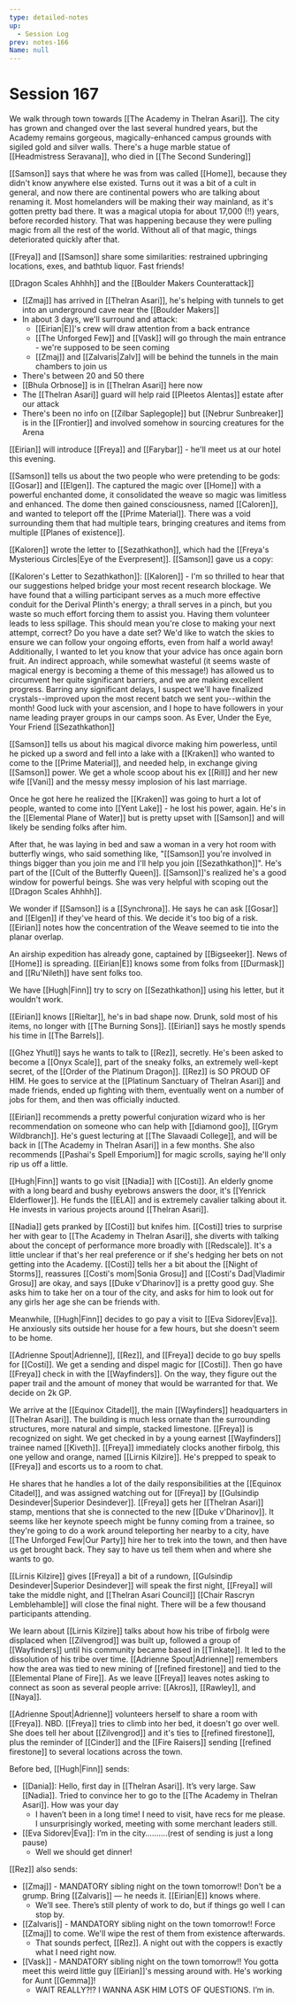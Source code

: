 ```yaml
---
type: detailed-notes
up:
  - Session Log
prev: notes-166
Name: null
---
```

# Session 167

We walk through town towards [[The Academy in Thelran Asari]]. The city has grown and changed over the last several hundred years, but the Academy remains gorgeous, magically-enhanced campus grounds with sigiled gold and silver walls. There's a huge marble statue of [[Headmistress Seravana]], who died in [[The Second Sundering]]

[[Samson]] says that where he was from was called [[Home]], because they didn't know anywhere else existed. Turns out it was a bit of a cult in general, and now there are continental powers who are talking about renaming it. Most homelanders will be making their way mainland, as it's gotten pretty bad there. It was a magical utopia for about 17,000 (!!) years, before recorded history. That was happening because they were pulling magic from all the rest of the world. Without all of that magic, things deteriorated quickly after that.

[[Freya]] and [[Samson]] share some similarities: restrained upbringing locations, exes, and bathtub liquor. Fast friends!

[[Dragon Scales Ahhhh]] and the [[Boulder Makers Counterattack]] 
* [[Zmaj]] has arrived in [[Thelran Asari]], he's helping with tunnels to get into an underground cave near the [[Boulder Makers]]
* In about 3 days, we'll surround and attack:
	* [[Eirian|E]]'s crew will draw attention from a back entrance
	* [[The Unforged Few]] and [[Vask]] will go through the main entrance - we're supposed to be seen coming
	* [[Zmaj]] and [[Zalvaris|Zalv]] will be behind the tunnels in the main chambers to join us
* There's between 20 and 50 there
* [[Bhula Orbnose]] is in [[Thelran Asari]] here now
* The [[Thelran Asari]] guard will help raid [[Pleetos Alentas]] estate after our attack
* There's been no info on [[Zilbar Saplegople]] but [[Nebrur Sunbreaker]] is in the [[Frontier]] and involved somehow in sourcing creatures for the Arena

[[Eirian]] will introduce [[Freya]] and [[Farybar]] - he'll meet us at our hotel this evening. 

[[Samson]] tells us about the two people who were pretending to be gods: [[Gosar]] and [[Elgen]]. The captured the magic over [[Home]] with a powerful enchanted dome, it consolidated the weave so magic was limitless and enhanced. The dome then gained consciousness, named [[Caloren]], and wanted to teleport off the [[Prime Material]]. There was a void surrounding them that had multiple tears, bringing creatures and items from multiple [[Planes of existence]]. 

[[Kaloren]] wrote the letter to [[Sezathkathon]], which had the [[Freya's Mysterious Circles|Eye of the Everpresent]]. [[Samson]] gave us a copy:

[[Kaloren's Letter to Sezathkathon]]:
	[[Kaloren]] -
	I'm so thrilled to hear that our suggestions helped bridge your most recent research blockage. We have found that a willing participant serves as a much more effective conduit for the Derival Plinth's energy; a thrall serves in a pinch, but you waste so much effort forcing them to assist you. Having them volunteer leads to less spillage. This should mean you're close to making your next attempt, correct? Do you have a date set? We'd like to watch the skies to ensure we can follow your ongoing efforts, even from half a world away! Additionally, I wanted to let you know that your advice has once again born fruit. An indirect approach, while somewhat wasteful (it seems waste of magical energy is becoming a theme of this message!) has allowed us to circumvent her quite significant barriers, and we are making excellent progress. Barring any significant delays, I suspect we'll have finalized crystals--improved upon the most recent batch we sent you--within the month! Good luck with your ascension, and I hope to have followers in your name leading prayer groups in our camps soon. 
	As Ever, Under the Eye, Your Friend [[Sezathkathon]]

[[Samson]] tells us about his magical divorce making him powerless, until he picked up a sword and fell into a lake with a [[Kraken]] who wanted to come to the [[Prime Material]], and needed help, in exchange giving [[Samson]] power. We get a whole scoop about his ex [[Rill]] and her new wife [[Vani]] and the messy messy implosion of his last marriage. 

Once he got here he realized the [[Kraken]] was going to hurt a lot of people, wanted to come into [[Yent Lake]] - he lost his power, again. He's in the [[Elemental Plane of Water]] but is pretty upset with [[Samson]] and will likely be sending folks after him. 

After that, he was laying in bed and saw a woman in a very hot room with butterfly wings, who said something like, "[[Samson]] you're involved in things bigger than you join me and I'll help you join [[Sezathkathon]]". He's part of the [[Cult of the Butterfly Queen]]. [[Samson]]'s realized he's a good window for powerful beings. She was very helpful with scoping out the [[Dragon Scales Ahhhh]]. 

We wonder if [[Samson]] is a [[Synchrona]]. He says he can ask [[Gosar]] and [[Elgen]] if they've heard of this. We decide it's too big of a risk. [[Eirian]] notes how the concentration of the Weave seemed to tie into the planar overlap. 

An airship expedition has already gone, captained by [[Bigseeker]]. News of [[Home]] is spreading. [[Eirian|E]] knows some from folks from [[Durmask]] and [[Ru'Nileth]] have sent folks too. 

We have [[Hugh|Finn]] try to scry on [[Sezathkathon]] using his letter, but it wouldn't work. 

[[Eirian]] knows [[Rieltar]], he's in bad shape now. Drunk, sold most of his items, no longer with [[The Burning Sons]]. [[Eirian]] says he mostly spends his time in [[The Barrels]]. 

[[Ghez Yhutl]] says he wants to talk to [[Rez]], secretly. He's been asked to become a [[Onyx Scale]], part of the sneaky folks, an extremely well-kept secret, of the [[Order of the Platinum Dragon]]. [[Rez]] is SO PROUD OF HIM. He goes to service at the [[Platinum Sanctuary of Thelran Asari]] and made friends, ended up fighting with them, eventually went on a number of jobs for them, and then was officially inducted. 

[[Eirian]] recommends a pretty powerful conjuration wizard who is her recommendation on someone who can help with [[diamond goo]], [[Grym Wildbranch]]. He's guest lecturing at [[The Slavaadi College]], and will be back in [[The Academy in Thelran Asari]] in a few months. She also recommends [[Pashai's Spell Emporium]] for magic scrolls, saying he'll only rip us off a little. 

[[Hugh|Finn]] wants to go visit [[Nadia]] with [[Costi]]. An elderly gnome with a long beard and bushy eyebrows answers the door, it's [[Yenrick Elderflower]]. He funds the [[ELA]] and is extremely cavalier talking about it. He invests in various projects around [[Thelran Asari]]. 

[[Nadia]] gets pranked by [[Costi]] but knifes him. [[Costi]] tries to surprise her with gear to [[The Academy in Thelran Asari]], she diverts with talking about the concept of performance more broadly with [[Redscale]]. It's a little unclear if that's her real preference or if she's hedging her bets on not getting into the Academy. [[Costi]] tells her a bit about the [[Night of Storms]], reassures [[Costi's mom|Sonia Grosu]] and [[Costi's Dad|Vladimir Grosu]] are okay, and says [[Duke v'Dharinov]] is a pretty good guy. She asks him to take her on a tour of the city, and asks for him to look out for any girls her age she can be friends with. 

Meanwhile, [[Hugh|Finn]] decides to go pay a visit to [[Eva Sidorev|Eva]]. He anxiously sits outside her house for a few hours, but she doesn't seem to be home. 

[[Adrienne Spout|Adrienne]], [[Rez]], and [[Freya]] decide to go buy spells for [[Costi]]. We get a sending and dispel magic for [[Costi]]. Then go have [[Freya]] check in with the [[Wayfinders]]. On the way, they figure out the paper trail and the amount of money that would be warranted for that. We decide on 2k GP. 

We arrive at the [[Equinox Citadel]], the main [[Wayfinders]] headquarters in [[Thelran Asari]]. The building is much less ornate than the surrounding structures, more natural and simple, stacked limestone. [[Freya]] is recognized on sight. We get checked in by a young earnest [[Wayfinders]] trainee named [[Kiveth]]. [[Freya]] immediately clocks another firbolg, this one yellow and orange, named [[Lirnis Kilzire]]. He's prepped to speak to [[Freya]] and escorts us to a room to chat. 

He shares that he handles a lot of the daily responsibilities at the [[Equinox Citadel]], and was assigned watching out for [[Freya]] by [[Gulsindip Desindever|Superior Desindever]]. [[Freya]] gets her [[Thelran Asari]] stamp, mentions that she is connected to the new [[Duke v'Dharinov]]. It seems like her keynote speech might be funny coming from a trainee, so they're going to do a work around teleporting her nearby to a city, have [[The Unforged Few|Our Party]] hire her to trek into the town, and then have us get brought back. They say to have us tell them when and where she wants to go. 

[[Lirnis Kilzire]] gives [[Freya]] a bit of a rundown, [[Gulsindip Desindever|Superior Desindever]] will speak the first night, [[Freya]] will take the middle night, and [[Thelran Asari Council]] [[Chair Rascryn Lemblehamble]] will close the final night. There will be a few thousand participants attending. 

We learn about [[Lirnis Kilzire]] talks about how his tribe of firbolg were displaced when [[Zilvengrod]] was built up, followed a group of [[Wayfinders]] until his community became based in [[Tinkate]]. It led to the dissolution of his tribe over time. [[Adrienne Spout|Adrienne]] remembers how the area was tied to new mining of [[refined firestone]] and tied to the [[Elemental Plane of Fire]]. As we leave [[Freya]] leaves notes asking to connect as soon as several people arrive: [[Akros]], [[Rawley]], and [[Naya]]. 

[[Adrienne Spout|Adrienne]] volunteers herself to share a room with [[Freya]]. NBD. [[Freya]] tries to climb into her bed, it doesn't go over well. She does tell her about [[Zilvengrod]] and it's ties to [[refined firestone]], plus the reminder of [[Cinder]] and the [[Fire Raisers]] sending [[refined firestone]] to several locations across the town. 

Before bed, [[Hugh|Finn]] sends:
* [[Dania]]: Hello, first day in [[Thelran Asari]]. It’s very large. Saw [[Nadia]]. Tried to convince her to go to the [[The Academy in Thelran Asari]]. How was your day
	* I haven’t been in a long time! I need to visit, have recs for me please. I unsurprisingly worked, meeting with some merchant leaders still.
* [[Eva Sidorev|Eva]]: I’m in the city……….(rest of sending is just a long pause)
	* Well we should get dinner!

[[Rez]] also sends:
* [[Zmaj]] - MANDATORY sibling night on the town tomorrow!! Don't be a grump.  Bring [[Zalvaris]] — he needs it. [[Eirian|E]] knows where.
	* We’ll see. There’s still plenty of work to do, but if things go well I can stop by.
* [[Zalvaris]] - MANDATORY sibling night on the town tomorrow!! Force [[Zmaj]] to come. We'll wipe the rest of them from existence afterwards.
	* That sounds perfect, [[Rez]]. A night out with the coppers is exactly what I need right now.
* [[Vask]] - MANDATORY sibling night on the town tomorrow!! You gotta meet this weird little guy [[Eirian]]'s messing around with. He's working for Aunt [[Gemma]]! 
	* WAIT REALLY?!? I WANNA ASK HIM LOTS OF QUESTIONS. I’m in.


